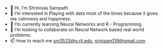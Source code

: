 - 👋 Hi, I’m Shrinivas Sampath
- 👀 I’m interested in Playing with data most of the times because it gives me calmness and happiness.
- 🌱 I’m currently learning Neural Networks and R - Programming.
- 💞️ I’m looking to collaborate on Neural Network based real world problems.
- 📫 How to reach me sm3533@g.rit.edu, srinisam139@gmail.com

<!---
srinisam139/srinisam139 is a ✨ special ✨ repository because its `README.md` (this file) appears on your GitHub profile.
You can click the Preview link to take a look at your changes.
--->
